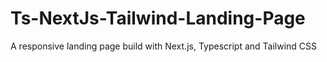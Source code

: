 # Ts-NextJs-Tailwind-Landing-Page
A responsive landing page build with Next.js, Typescript and Tailwind CSS
